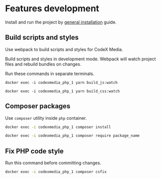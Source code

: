 # Features development

Install and run the project by [general installation](general-installation.md) guide.

## Build scripts and styles

Use webpack to build scripts and styles for CodeX Media.

Build scripts and styles in development mode. Webpack will watch project files and rebuild bundles on changes.

Run these commands in separate terminals.

```shell
docker exec -i codexmedia_php_1 yarn build_js:watch
```

```shell
docker exec -i codexmedia_php_1 yarn build_css:watch
```

## Composer packages

Use `composer` utility inside `php` container.

```bash
docker exec -i codexmedia_php_1 composer install
```

```bash
docker exec -i codexmedia_php_1 composer require package_name
```

## Fix PHP code style

Run this command before committing changes.

```bash
docker exec -i codexmedia_php_1 composer csfix
```

